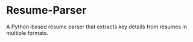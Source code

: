 # Resume-Parser
A Python-based resume parser that extracts key details from resumes in multiple formats.
